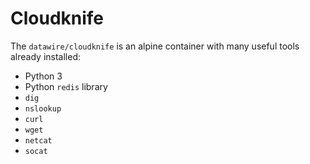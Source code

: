# Cloudknife

The `datawire/cloudknife` is an alpine container with many useful tools already installed:

- Python 3
- Python `redis` library
- `dig`
- `nslookup`
- `curl`
- `wget`
- `netcat`
- `socat`



